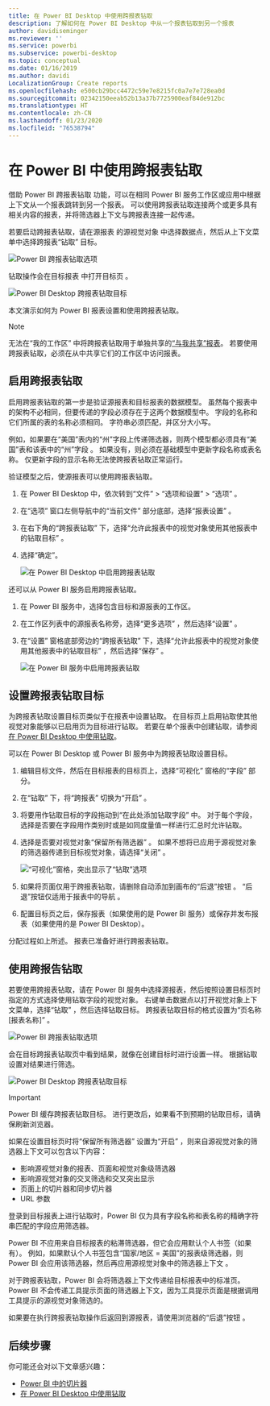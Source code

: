 ```yaml
---
title: 在 Power BI Desktop 中使用跨报表钻取
description: 了解如何在 Power BI Desktop 中从一个报表钻取到另一个报表
author: davidiseminger
ms.reviewer: ''
ms.service: powerbi
ms.subservice: powerbi-desktop
ms.topic: conceptual
ms.date: 01/16/2019
ms.author: davidi
LocalizationGroup: Create reports
ms.openlocfilehash: e500cb29bcc4472c59e7e8215fc0a7e7e728ea0d
ms.sourcegitcommit: 02342150eeab52b13a37b7725900eaf84de912bc
ms.translationtype: HT
ms.contentlocale: zh-CN
ms.lasthandoff: 01/23/2020
ms.locfileid: "76538794"
---
```

# <a name="use-cross-report-drillthrough-in-power-bi"></a>在 Power BI 中使用跨报表钻取

借助 Power BI 跨报表钻取  功能，可以在相同 Power BI 服务工作区或应用中根据上下文从一个报表跳转到另一个报表。 可以使用跨报表钻取连接两个或更多具有相关内容的报表，并将筛选器上下文与跨报表连接一起传递。 

若要启动跨报表钻取，请在源报表  的源视觉对象  中选择数据点，然后从上下文菜单中选择跨报表“钻取”  目标。 

![Power BI 跨报表钻取选项](media/desktop-cross-report-drill-through/cross-report-drill-through-01.png)

钻取操作会在目标报表  中打开目标页  。 

![Power BI Desktop 跨报表钻取目标](media/desktop-cross-report-drill-through/cross-report-drill-through-01a.png)

本文演示如何为 Power BI 报表设置和使用跨报表钻取。

> [!NOTE]
> 无法在“我的工作区”  中将跨报表钻取用于单独共享的[“与我共享”报表](service-share-dashboards.md#share-a-dashboard-or-report)。 若要使用跨报表钻取，必须在从中共享它们的工作区中访问报表。

## <a name="enable-cross-report-drillthrough"></a>启用跨报表钻取

启用跨报表钻取的第一步是验证源报表和目标报表的数据模型。 虽然每个报表中的架构不必相同，但要传递的字段必须存在于这两个数据模型中。 字段的名称和它们所属的表的名称必须相同。 字符串必须匹配，并区分大小写。

例如，如果要在“美国”表内的“州”字段上传递筛选器，则两个模型都必须具有“美国”表和该表中的“州”字段     。 如果没有，则必须在基础模型中更新字段名称或表名称。 仅更新字段的显示名称无法使跨报表钻取正常运行。

验证模型之后，使源报表可以使用跨报表钻取。 

1. 在 Power BI Desktop 中，依次转到“文件”   > “选项和设置”   > “选项”  。 
1. 在“选项”  窗口左侧导航中的“当前文件”  部分底部，选择“报表设置”  。 
1. 在右下角的“跨报表钻取”  下，选择“允许此报表中的视觉对象使用其他报表中的钻取目标”  。 
1. 选择“确定”。  
   
   ![在 Power BI Desktop 中启用跨报表钻取](media/desktop-cross-report-drill-through/cross-report-drill-through-02.png)

还可以从 Power BI 服务启用跨报表钻取。
1. 在 Power BI 服务中，选择包含目标和源报表的工作区。
1. 在工作区列表中的源报表名称旁，选择“更多选项”  ，然后选择“设置”  。 
1. 在“设置”  窗格底部旁边的“跨报表钻取”  下，选择“允许此报表中的视觉对象使用其他报表中的钻取目标”  ，然后选择“保存”  。
   
   ![在 Power BI 服务中启用跨报表钻取](media/desktop-cross-report-drill-through/cross-report-drill-through-02a.png)

## <a name="set-up-a-cross-report-drillthrough-target"></a>设置跨报表钻取目标

为跨报表钻取设置目标页类似于在报表中设置钻取。 在目标页上启用钻取使其他视觉对象能够以已启用页为目标进行钻取。 若要在单个报表中创建钻取，请参阅[在 Power BI Desktop 中使用钻取](desktop-drillthrough.md)。

可以在 Power BI Desktop 或 Power BI 服务中为跨报表钻取设置目标。 
1. 编辑目标文件，然后在目标报表的目标页上，选择“可视化”  窗格的“字段”  部分。 
1. 在“钻取”  下，将“跨报表”  切换为“开启”  。 
1. 将要用作钻取目标的字段拖动到“在此处添加钻取字段”  中。 对于每个字段，选择是否要在字段用作类别时或是如同度量值一样进行汇总时允许钻取。 
1. 选择是否要对视觉对象“保留所有筛选器”  。 如果不想将已应用于源视觉对象的筛选器传递到目标视觉对象，请选择“关闭”  。
   
   ![“可视化”窗格，突出显示了“钻取”选项](media/desktop-cross-report-drill-through/cross-report-drill-through-03.png)
   
1. 如果将页面仅用于跨报表钻取，请删除自动添加到画布的“后退”按钮  。 “后退”按钮仅适用于报表中的导航  。 
1. 配置目标页之后，保存报表（如果使用的是 Power BI 服务）或保存并发布报表（如果使用的是 Power BI Desktop）。

分配过程如上所述。 报表已准备好进行跨报表钻取。 

## <a name="use-cross-report-drillthrough"></a>使用跨报告钻取

若要使用跨报表钻取，请在 Power BI 服务中选择源报表，然后按照设置目标页时指定的方式选择使用钻取字段的视觉对象。 右键单击数据点以打开视觉对象上下文菜单，选择“钻取”  ，然后选择钻取目标。 跨报表钻取目标的格式设置为“页名称 [报表名称]”  。

![Power BI 跨报表钻取选项](media/desktop-cross-report-drill-through/cross-report-drill-through-01.png)

会在目标跨报表钻取页中看到结果，就像在创建目标时进行设置一样。 根据钻取设置对结果进行筛选。

![Power BI Desktop 跨报表钻取目标](media/desktop-cross-report-drill-through/cross-report-drill-through-01a.png)

> [!IMPORTANT]
> Power BI 缓存跨报表钻取目标。 进行更改后，如果看不到预期的钻取目标，请确保刷新浏览器。 

如果在设置目标页时将“保留所有筛选器”  设置为“开启”  ，则来自源视觉对象的筛选器上下文可以包含以下内容： 

- 影响源视觉对象的报表、页面和视觉对象级筛选器 
- 影响源视觉对象的交叉筛选和交叉突出显示 
- 页面上的切片器和同步切片器
- URL 参数

登录到目标报表上进行钻取时，Power BI 仅为具有字段名称和表名称的精确字符串匹配的字段应用筛选器。 

Power BI 不应用来自目标报表的粘滞筛选器，但它会应用默认个人书签（如果有）。 例如，如果默认个人书签包含“国家/地区 = 美国”的报表级筛选器，则 Power BI 会应用该筛选器，然后再应用源视觉对象中的筛选器上下文  。 

对于跨报表钻取，Power BI 会将筛选器上下文传递给目标报表中的标准页。 Power BI 不会传递工具提示页面的筛选器上下文，因为工具提示页面是根据调用工具提示的源视觉对象筛选的。

如果要在执行跨报表钻取操作后返回到源报表，请使用浏览器的“后退”按钮  。 

## <a name="next-steps"></a>后续步骤

你可能还会对以下文章感兴趣：

- [Power BI 中的切片器](visuals/power-bi-visualization-slicers.md)
- [在 Power BI Desktop 中使用钻取](desktop-drillthrough.md)

